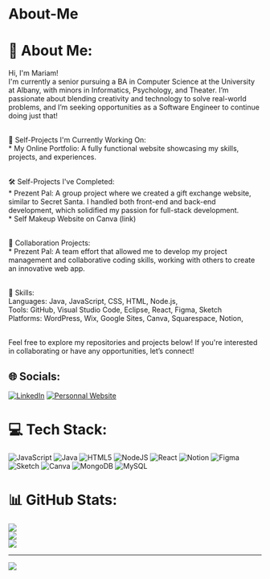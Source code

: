 # About-Me

# 💫 About Me:
Hi, I'm Mariam!
<br>I'm currently a senior pursuing a BA in Computer Science at the University at Albany, with minors in Informatics, Psychology, and Theater. I’m passionate about blending creativity and technology to solve real-world problems, and I’m seeking opportunities as a Software Engineer to continue doing just that!<br>

<br>🔨 Self-Projects I'm Currently Working On:
<br>       * My Online Portfolio: A fully functional website showcasing my skills, projects, and experiences.

<br>🛠️ Self-Projects I've Completed:
<br>       * Prezent Pal: A group project where we created a gift exchange website, similar to Secret Santa. I handled both front-end and back-end development, which solidified my passion for full-stack development.
<br>       * Self Makeup Website on Canva (link)

<br>🤝 Collaboration Projects:
<br>       * Prezent Pal: A team effort that allowed me to develop my project management and collaborative coding skills, working with others to create an innovative web app.

<br>🌟 Skills:
<br>Languages: Java, JavaScript, CSS, HTML, Node.js, 
<br>Tools: GitHub, Visual Studio Code, Eclipse, React, Figma, Sketch
<br>Platforms: WordPress, Wix, Google Sites, Canva, Squarespace, Notion,

<br>Feel free to explore my repositories and projects below! If you're interested in collaborating or have any opportunities, let’s connect!


## 🌐 Socials:
[![LinkedIn](https://img.shields.io/badge/LinkedIn-%230077B5.svg?logo=linkedin&logoColor=white)](https://www.linkedin.com/in/wobin-sanou-b895131b7) 
[![Personnal Website](https://static-cse.canva.com/_next/static/assets/logo_w2000xh641_549791f627e17b8cd987be08a60dbd049233a0e4395c6b32b601cd6abbfcdcc1.png)](https://showoffgorjuss-z.my.canva.site/wobinmariamsanou) 


# 💻 Tech Stack:
![JavaScript](https://img.shields.io/badge/javascript-%23323330.svg?style=for-the-badge&logo=javascript&logoColor=%23F7DF1E) ![Java](https://img.shields.io/badge/java-%23ED8B00.svg?style=for-the-badge&logo=openjdk&logoColor=white) ![HTML5](https://img.shields.io/badge/html5-%23E34F26.svg?style=for-the-badge&logo=html5&logoColor=white) ![NodeJS](https://img.shields.io/badge/node.js-6DA55F?style=for-the-badge&logo=node.js&logoColor=white) ![React](https://img.shields.io/badge/react-%2320232a.svg?style=for-the-badge&logo=react&logoColor=%2361DAFB) ![Notion](https://img.shields.io/badge/Notion-%23000000.svg?style=for-the-badge&logo=notion&logoColor=white) ![Figma](https://img.shields.io/badge/figma-%23F24E1E.svg?style=for-the-badge&logo=figma&logoColor=white) ![Sketch](https://img.shields.io/badge/Sketch-FFB387?style=for-the-badge&logo=sketch&logoColor=black) ![Canva](https://img.shields.io/badge/Canva-%2300C4CC.svg?style=for-the-badge&logo=Canva&logoColor=white) ![MongoDB](https://img.shields.io/badge/MongoDB-%234ea94b.svg?style=for-the-badge&logo=mongodb&logoColor=white) ![MySQL](https://img.shields.io/badge/mysql-4479A1.svg?style=for-the-badge&logo=mysql&logoColor=white)
# 📊 GitHub Stats:
![](https://github-readme-stats.vercel.app/api?username=mariamsanou&theme=city_lights&hide_border=false&include_all_commits=false&count_private=false)<br/>
![](https://github-readme-streak-stats.herokuapp.com/?user=mariamsanou&theme=city_lights&hide_border=false)<br/>
![](https://github-readme-stats.vercel.app/api/top-langs/?username=mariamsanou&theme=city_lights&hide_border=false&include_all_commits=false&count_private=false&layout=compact)

---
[![](https://visitcount.itsvg.in/api?id=mariamsanou&icon=7&color=1)](https://visitcount.itsvg.in)

<!-- Proudly created with GPRM ( https://gprm.itsvg.in ) -->
